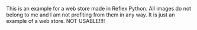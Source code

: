 This is an example for a web store made in Reflex Python. 
All images do not belong to me and I am not profiting from them in any way. It is just an example of a web store. NOT USABLE!!!!
